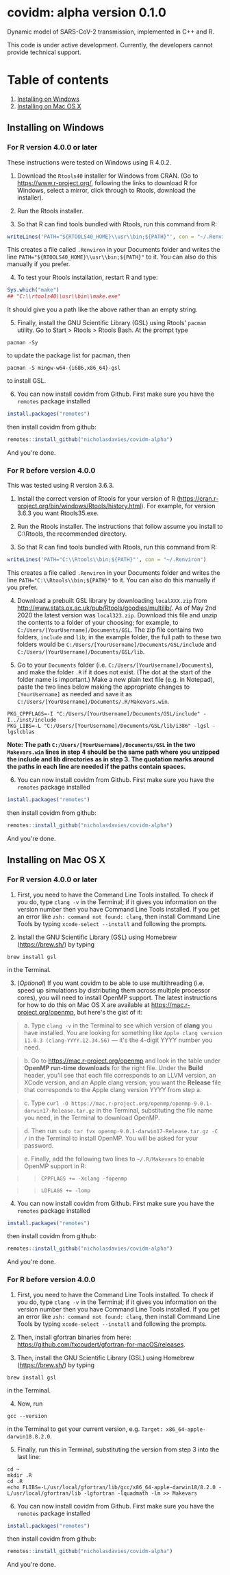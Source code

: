 # covidm: alpha version 0.1.0

Dynamic model of SARS-CoV-2 transmission, implemented in C++ and R.

This code is under active development. Currently, the developers cannot provide technical support.

# Table of contents

1. [Installing on Windows](#installing-on-windows)
2. [Installing on Mac OS X](#installing-on-mac-os-x)

## Installing on Windows

### For R version 4.0.0 or later

These instructions were tested on Windows using R 4.0.2.

1. Download the `Rtools40` installer for Windows from CRAN. (Go to https://www.r-project.org/, following the links to download R for Windows, select a mirror, click through to Rtools, download the installer).

2. Run the Rtools installer.

3. So that R can find tools bundled with Rtools, run this command from R:
```R
writeLines('PATH="${RTOOLS40_HOME}\\usr\\bin;${PATH}"', con = "~/.Renviron")
```
This creates a file called `.Renviron` in your Documents folder and writes the line `PATH="${RTOOLS40_HOME}\\usr\\bin;${PATH}"` to it. You can also do this manually if you prefer.

4. To test your Rtools installation, restart R and type:
```R
Sys.which("make")
## "C:\\rtools40\\usr\\bin\\make.exe"
```
It should give you a path like the above rather than an empty string.

5. Finally, install the GNU Scientific Library (GSL) using Rtools' `pacman` utility. Go to Start > Rtools > Rtools Bash. At the prompt type
```
pacman -Sy
```
to update the package list for pacman, then
```
pacman -S mingw-w64-{i686,x86_64}-gsl
```
to install GSL.

6. You can now install covidm from Github. First make sure you have the `remotes` package installed
```R
install.packages("remotes")
```
then install covidm from github:
```R
remotes::install_github("nicholasdavies/covidm-alpha")
```
And you're done.

### For R before version 4.0.0

This was tested using R version 3.6.3.

1. Install the correct version of Rtools for your version of R (https://cran.r-project.org/bin/windows/Rtools/history.html). For example, for version 3.6.3 you want Rtools35.exe.

2. Run the Rtools installer. The instructions that follow assume you install to C:\Rtools, the recommended directory.

3. So that R can find tools bundled with Rtools, run this command from R:
```R
writeLines('PATH="C:\\Rtools\\bin;${PATH}"', con = "~/.Renviron")
```
This creates a file called `.Renviron` in your Documents folder and writes the line `PATH="C:\\Rtools\\bin;${PATH}"` to it. You can also do this manually if you prefer.

4. Download a prebuilt GSL library by downloading `localXXX.zip` from http://www.stats.ox.ac.uk/pub/Rtools/goodies/multilib/. As of May 2nd 2020 the latest version was `local323.zip`. Download this file and unzip the contents to a folder of your choosing; for example, to `C:/Users/[YourUsername]/Documents/GSL`. The zip file contains two folders, `include` and `lib`; in the example folder, the full path to these two folders would be `C:/Users/[YourUsername]/Documents/GSL/include` and `C:/Users/[YourUsername]/Documents/GSL/lib`.

5. Go to your `Documents` folder (i.e. `C:/Users/[YourUsername]/Documents`), and make the folder `.R` if it does not exist. (The dot at the start of the folder name is important.) Make a new plain text file (e.g. in Notepad), paste the two lines below making the appropriate changes to `[YourUsername]` as needed and save it as `C:/Users/[YourUsername]/Documents/.R/Makevars.win`.
```
PKG_CPPFLAGS=-I "C:/Users/[YourUsername]/Documents/GSL/include" -I../inst/include
PKG_LIBS=-L "C:/Users/[YourUsername]/Documents/GSL/lib/i386" -lgsl -lgslcblas
```
**Note: The path `C:/Users/[YourUsername]/Documents/GSL` in the two `Makevars.win` lines in step 4 should be the same path where you unzipped the include and lib directories as in step 3. The quotation marks around the paths in each line are needed if the paths contain spaces.**

6. You can now install covidm from Github. First make sure you have the `remotes` package installed
```R
install.packages("remotes")
```
then install covidm from github:
```R
remotes::install_github("nicholasdavies/covidm-alpha")
```
And you're done.

## Installing on Mac OS X

### For R version 4.0.0 or later

1. First, you need to have the Command Line Tools installed. To check if you do, type `clang -v` in the Terminal; if it gives you information on the version number then you have Command Line Tools installed. If you get an error like `zsh: command not found: clang`, then install Command Line Tools by typing `xcode-select --install` and following the prompts.

2. Install the GNU Scientific Library (GSL) using Homebrew (https://brew.sh/) by typing
```
brew install gsl
```
in the Terminal.

3. (*Optional*) If you want covidm to be able to use multithreading (i.e. speed up simulations by distributing them across multiple processor cores), you will need to install OpenMP support. The latest instructions for how to do this on Mac OS X are available at https://mac.r-project.org/openmp, but here's the gist of it:

> a. Type `clang -v` in the Terminal to see which version of **clang** you have installed. You are looking for something like `Apple clang version 11.0.3 (clang-YYYY.12.34.56)` — it's the 4-digit YYYY number you need.

> b. Go to https://mac.r-project.org/openmp and look in the table under **OpenMP run-time downloads** for the right file. Under the **Build** header, you'll see that each file corresponds to an LLVM version, an XCode version, and an Apple clang version; you want the **Release** file that corresponds to the Apple clang version YYYY from step a. 

> c. Type `curl -O https://mac.r-project.org/openmp/openmp-9.0.1-darwin17-Release.tar.gz` in the Terminal, substituting the file name you need, in the Terminal to download OpenMP.

> d. Then run `sudo tar fvx openmp-9.0.1-darwin17-Release.tar.gz -C /` in the Terminal to install OpenMP. You will be asked for your password.

> e. Finally, add the following two lines to `~/.R/Makevars` to enable OpenMP support in R:

>> `CPPFLAGS += -Xclang -fopenmp`

>> `LDFLAGS += -lomp`

4. You can now install covidm from Github. First make sure you have the `remotes` package installed
```R
install.packages("remotes")
```
then install covidm from github:
```R
remotes::install_github("nicholasdavies/covidm-alpha")
```
And you're done.

### For R before version 4.0.0

1. First, you need to have the Command Line Tools installed. To check if you do, type `clang -v` in the Terminal; if it gives you information on the version number then you have Command Line Tools installed. If you get an error like `zsh: command not found: clang`, then install Command Line Tools by typing `xcode-select --install` and following the prompts.

2. Then, install gfortran binaries from here: https://github.com/fxcoudert/gfortran-for-macOS/releases.

3. Then, install the GNU Scientific Library (GSL) using Homebrew (https://brew.sh/) by typing
```
brew install gsl
```
in the Terminal.

4. Now, run 
```
gcc --version
```
in the Terminal to get your current version, e.g. `Target: x86_64-apple-darwin18.8.2.0`. 

5. Finally, run this in Terminal, substituting the version from step 3 into the last line:
```
cd ~
mkdir .R
cd .R
echo FLIBS=-L/usr/local/gfortran/lib/gcc/x86_64-apple-darwin18/8.2.0 -L/usr/local/gfortran/lib -lgfortran -lquadmath -lm >> Makevars
```

6. You can now install covidm from Github. First make sure you have the `remotes` package installed
```R
install.packages("remotes")
```
then install covidm from github:
```R
remotes::install_github("nicholasdavies/covidm-alpha")
```
And you're done.
